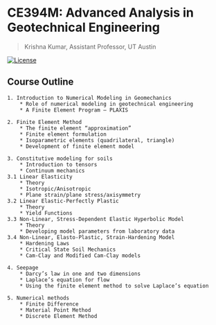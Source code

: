 # CE394M: Advanced Analysis in Geotechnical Engineering
> Krishna Kumar, Assistant Professor, UT Austin

[![License](https://img.shields.io/badge/license-CC--By--SA--4.0-brightgreen.svg)](https://raw.githubusercontent.com/kks32-courses/ce394m/master/license.md)

## Course Outline

    1. Introduction to Numerical Modeling in Geomechanics
        * Role of numerical modeling in geotechnical engineering
        * A Finite Element Program – PLAXIS

    2. Finite Element Method
        * The finite element “approximation”
        * Finite element formulation
        * Isoparametric elements (quadrilateral, triangle)
        * Development of finite element model

    3. Constitutive modeling for soils
        * Introduction to tensors
        * Continuum mechanics
    3.1 Linear Elasticity
        * Theory
        * Isotropic/Anisotropic
        * Plane strain/plane stress/axisymmetry
    3.2 Linear Elastic-Perfectly Plastic
        * Theory
        * Yield Functions
    3.3 Non-Linear, Stress-Dependent Elastic Hyperbolic Model
        * Theory
        * Developing model parameters from laboratory data
    3.4 Non-Linear, Elasto-Plastic, Strain-Hardening Model
        * Hardening Laws
        * Critical State Soil Mechanics
        * Cam-Clay and Modified Cam-Clay models

    4. Seepage
        * Darcy’s law in one and two dimensions
        * Laplace’s equation for flow
        * Using the finite element method to solve Laplace’s equation

    5. Numerical methods
        * Finite Difference
        * Material Point Method
        * Discrete Element Method
